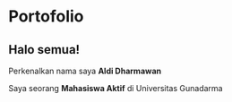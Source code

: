 # Portofolio
## Halo semua! 

Perkenalkan nama saya **Aldi Dharmawan**

Saya seorang **Mahasiswa Aktif** di Universitas Gunadarma
